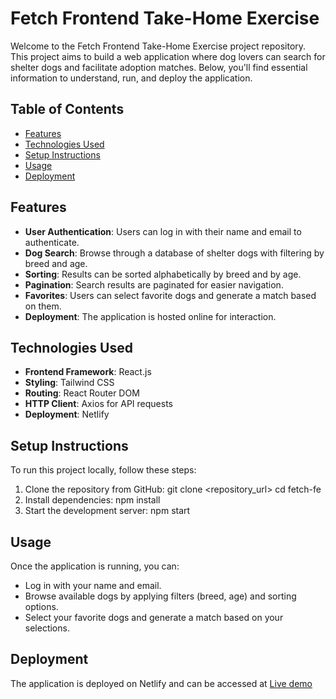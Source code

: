 # Fetch Frontend Take-Home Exercise

Welcome to the Fetch Frontend Take-Home Exercise project repository. This project aims to build a web application where dog lovers can search for shelter dogs and facilitate adoption matches. Below, you'll find essential information to understand, run, and deploy the application.

## Table of Contents

- [Features](#features)
- [Technologies Used](#technologies-used)
- [Setup Instructions](#setup-instructions)
- [Usage](#usage)
- [Deployment](#deployment)

## Features

- **User Authentication**: Users can log in with their name and email to authenticate.
- **Dog Search**: Browse through a database of shelter dogs with filtering by breed and age.
- **Sorting**: Results can be sorted alphabetically by breed and by age.
- **Pagination**: Search results are paginated for easier navigation.
- **Favorites**: Users can select favorite dogs and generate a match based on them.
- **Deployment**: The application is hosted online for interaction.

## Technologies Used

- **Frontend Framework**: React.js
- **Styling**: Tailwind CSS
- **Routing**: React Router DOM
- **HTTP Client**: Axios for API requests
- **Deployment**: Netlify

## Setup Instructions

To run this project locally, follow these steps:

1. Clone the repository from GitHub:
   git clone <repository_url>
   cd fetch-fe
2. Install dependencies:
   npm install
3. Start the development server:
   npm start

## Usage

Once the application is running, you can:

- Log in with your name and email.
- Browse available dogs by applying filters (breed, age) and sorting options.
- Select your favorite dogs and generate a match based on your selections.

## Deployment

The application is deployed on Netlify and can be accessed at [Live demo](https://fetchfrontendexercise.netlify.app/)

